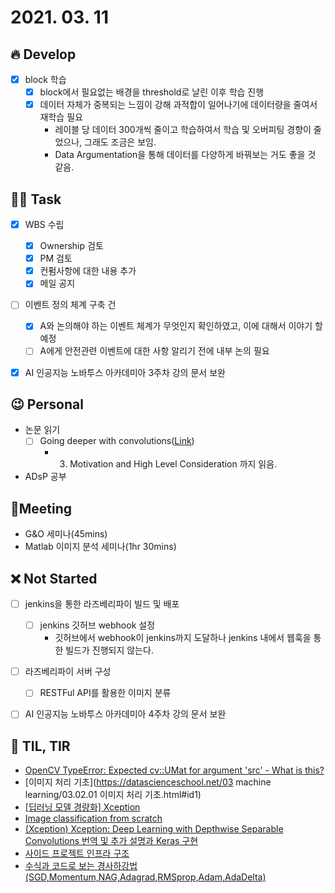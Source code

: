 # 2021. 03. 11

## 🔥 Develop

- [x] block 학습
  - [x] block에서 필요없는 배경을 threshold로 날린 이후 학습 진행
  - [x] 데이터 자체가 중복되는 느낌이 강해 과적합이 일어나기에 데이터량을 줄여서 재학습 필요
    * 레이블 당 데이터 300개씩 줄이고 학습하여서 학습 및 오버피팅 경향이 줄었으나, 그래도 조금은 보임.
    * Data Argumentation을 통해 데이터를 다양하게 바꿔보는 거도 좋을 것 같음.



##  🏳‍🌈 Task

- [x] WBS 수립
  - [x] Ownership 검토
  - [x] PM 검토
  - [x] 컨펌사항에 대한 내용 추가
  - [x] 메일 공지
- [ ] 이벤트 정의 체계 구축 건
  - [x] A와 논의해야 하는 이벤트 체계가 무엇인지 확인하였고, 이에 대해서 이야기 할 예정
  - [ ] A에게 안전관련 이벤트에 대한 사항 알리기 전에 내부 논의 필요

- [x] AI 인공지능 노바투스 아카데미아 3주차 강의 문서 보완



## 😉 Personal

* 논문 읽기
  * [ ] Going deeper with convolutions([Link](https://89douner.tistory.com/62?category=873854))
    * 3. Motivation and High Level Consideration 까지 읽음.
* ADsP 공부




## :dizzy: ​Meeting

* G&O 세미나(45mins)
* Matlab 이미지 분석 세미나(1hr 30mins)



## ❌ Not Started

- [ ] jenkins을 통한 라즈베리파이 빌드 및 배포
  - [ ] jenkins 깃허브 webhook 설정
    * 깃허브에서 webhook이 jenkins까지 도달하나 jenkins 내에서 웹훅을 통한 빌드가 진행되지 않는다.
- [ ] 라즈베리파이 서버 구성
  - [ ] RESTFul API를 활용한 이미지 분류


- [ ] AI 인공지능 노바투스 아카데미아 4주차 강의 문서 보완





## 📸 TIL, TIR

* [OpenCV TypeError: Expected cv::UMat for argument 'src' - What is this?](https://stackoverflow.com/questions/54249728/opencv-typeerror-expected-cvumat-for-argument-src-what-is-this)
* [이미지 처리 기초](https://datascienceschool.net/03 machine learning/03.02.01 이미지 처리 기초.html#id1)
* [[딥러닝 모델 경량화] Xception](https://sotudy.tistory.com/14)
* [Image classification from scratch](https://hwiyong.tistory.com/402)
* [(Xception) Xception: Deep Learning with Depthwise Separable Convolutions 번역 및 추가 설명과 Keras 구현](https://sike6054.github.io/blog/paper/fifth-post/)
* [사이드 프로젝트 인프라 구조](https://www.notion.so/42a5539ef49648e294deedb733150a5d)
* [수식과 코드로 보는 경사하강법(SGD,Momentum,NAG,Adagrad,RMSprop,Adam,AdaDelta)](https://twinw.tistory.com/247)
